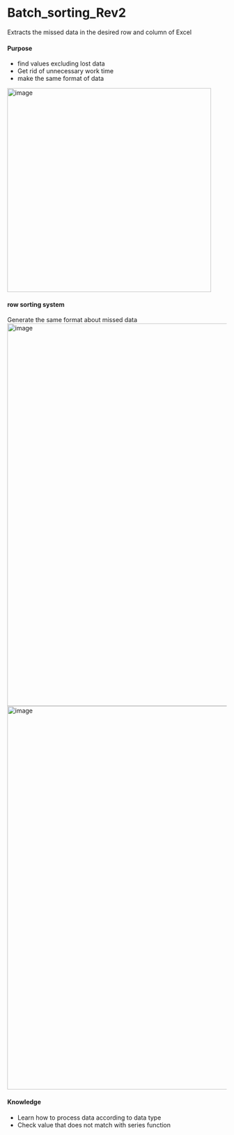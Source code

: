 # Batch_sorting_Rev2
Extracts the missed data in the desired row and column of Excel

#### Purpose
- find values excluding lost data
- Get rid of unnecessary work time
- make the same format of data
<img width="468" alt="image" src="https://github.com/user-attachments/assets/39e119e2-d463-4eb4-915a-8620410f7565">

#### row sorting system
Generate the same format about missed data
<img width="878" alt="image" src="https://github.com/user-attachments/assets/3d4f7679-8e9a-4282-ab00-6ddd20404f78">
<img width="880" alt="image" src="https://github.com/user-attachments/assets/3c084ffa-14ad-4e47-902b-c7a22a63e75c">

#### Knowledge
- Learn how to process data according to data type
- Check value that does not match with series function
